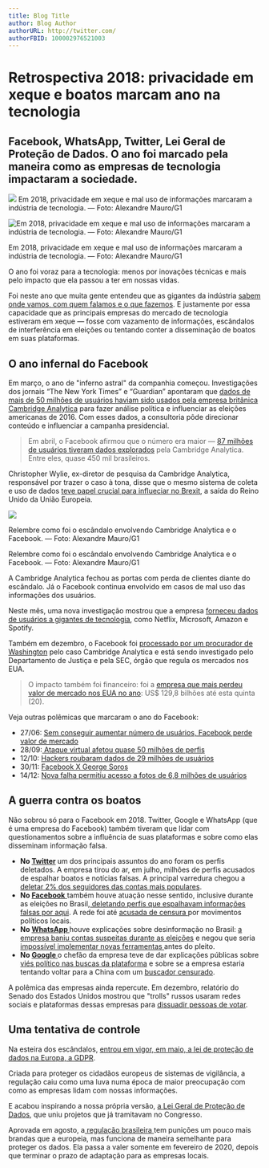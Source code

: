 ```yaml
---
title: Blog Title
author: Blog Author
authorURL: http://twitter.com/
authorFBID: 100002976521003
---
```





<h1 class="content-head__title" itemprop="headline">Retrospectiva 2018: privacidade em xeque e boatos marcam ano na tecnologia</h1> </div> <div class="medium-centered subtitle"> <meta itemprop="alternateName" content="Facebook, WhatsApp, Twitter, Lei Geral de Proteção de Dados. O ano foi marcado pela maneira como as empresas de tecnologia impactaram a sociedade.
"> <h2 class="content-head__subtitle" itemprop="alternativeHeadline">Facebook, WhatsApp, Twitter, Lei Geral de Proteção de Dados. O ano foi marcado pela maneira como as empresas de tecnologia impactaram a sociedade. </h2> </div> </div>

  
  ![](https://s2.glbimg.com/HyFqmntqgT_4i5EARHC4Ds3WC_4=/0x0:1600x546/1600x0/smart/filters:strip_icc()/i.s3.glbimg.com/v1/AUTH_59edd422c0c84a879bd37670ae4f538a/internal_photos/bs/2018/a/Y/AzI7B7SOAjOJi3WToMMA/ilustra-retrospectiva-tec-2018.jpg)
  Em 2018, privacidade em xeque e mal uso de informações marcaram a indústria de tecnologia. — Foto: Alexandre Mauro/G1
  
    
 

<img class="image content-media__image" itemprop="contentUrl" alt="Em 2018, privacidade em xeque e mal uso de informações marcaram a indústria de tecnologia. — Foto: Alexandre Mauro/G1" title="Em 2018, privacidade em xeque e mal uso de informações marcaram a indústria de tecnologia. — Foto: Alexandre Mauro/G1" data-src=""> </picture> </div> <p class="content-media__description "> Em 2018, privacidade em xeque e mal uso de informações marcaram a indústria de tecnologia. — Foto: Alexandre Mauro/G1 </p> </div> </div> <div class="mc-column mc-side-item__container" data-block-type="ads"> <div class="mc-side-item mc-side-item--right content-ads content-ads--side-ad"> <div id="banner_materia1" class="tag-manager-publicidade-container"> </div> </div> </div> 

<div class="mc-column content-text active-extra-styles " data-block-type="unstyled" data-block-weight="24"> <p class="content-text__container " data-track-category="Link no Texto" data-track-links> O ano foi voraz para a tecnologia: menos por inovações técnicas e mais pelo impacto que ela passou a ter em nossas vidas. </p> </div> <div class="wall protected-content"> <div class="mc-column content-text active-extra-styles " data-block-type="unstyled" data-block-weight="59"> <p class="content-text__container " data-track-category="Link no Texto" data-track-links> Foi neste ano que muita gente entendeu que as gigantes da indústria <a href="https://g1.globo.com/economia/tecnologia/noticia/gigantes-da-internet-sabem-por-onde-voce-anda-que-lugares-frequenta-e-com-quem-fala-entenda.ghtml">sabem onde vamos, com quem falamos e o que fazemos</a>. E justamente por essa capacidade que as principais empresas do mercado de tecnologia estiveram em xeque — fosse com vazamento de informações, escândalos de interferência em eleições ou tentando conter a disseminação de boatos em suas plataformas. </p> </div> <div class="mc-column content-text active-extra-styles" data-block-type="raw" data-block-weight="5"> <p class="content-text__container"><div class="content-intertitle"><h2>O ano infernal do Facebook</h2></div></p> </div> <div class="mc-column content-text active-extra-styles " data-block-type="unstyled" data-block-weight="61"> <p class="content-text__container " data-track-category="Link no Texto" data-track-links> Em março, o ano de &quot;inferno astral&quot; da companhia começou. Investigações dos jornais “The New York Times” e “Guardian” apontaram que <a href="https://g1.globo.com/economia/tecnologia/noticia/entenda-o-escandalo-de-uso-politico-de-dados-que-derrubou-valor-do-facebook-e-o-colocou-na-mira-de-autoridades.ghtml">dados de mais de 50 milhões de usuários haviam sido usados pela empresa britânica Cambridge Analytica</a> para fazer análise política e influenciar as eleições americanas de 2016. Com esses dados, a consultoria pôde direcionar conteúdo e influenciar a campanha presidencial. </p> </div> <div class="mc-column content-text active-extra-styles" data-block-type="raw" data-block-weight="27"> <p class="content-text__container"><blockquote class="content-blockquote theme-border-color-primary-before">Em abril, o Facebook afirmou que o número era maior — <a href="https://g1.globo.com/economia/tecnologia/noticia/facebook-eleva-para-87-milhoes-o-n-de-usuarios-que-tiveram-dados-explorados-pela-cambridge-analytica.ghtml">87 milhões de usuários tiveram dados explorados</a> pela Cambridge Analytica. Entre eles, quase 450 mil brasileiros.</blockquote></p> </div> <div class="mc-column content-text active-extra-styles " data-block-type="unstyled" data-block-weight="41"> <p class="content-text__container " data-track-category="Link no Texto" data-track-links> Christopher Wylie, ex-diretor de pesquisa da Cambridge Analytica, responsável por trazer o caso à tona, disse que o mesmo sistema de coleta e uso de dados <a href="https://g1.globo.com/mundo/noticia/cambridge-analytica-teria-tido-papel-crucial-no-brexit-diz-ex-diretor-de-pesquisa.ghtml">teve papel crucial para influeciar no Brexit</a>, a saída do Reino Unido da União Europeia. </p> </div> <div class="content-ads content-ads--reveal" data-block-type="ads"> <div data-id="banner_materia2" class="tag-manager-publicidade-container mc-has-reveal mc-has-ad-lazyload"> </div> </div> 


  
![](https://s2.glbimg.com/AcavI4uL_m__WW_pNAPK6cuDee8=/0x0:1600x3833/1008x0/smart/filters:strip_icc()/i.s3.glbimg.com/v1/AUTH_59edd422c0c84a879bd37670ae4f538a/internal_photos/bs/2018/T/V/5fFBvHRU6rBHLVEcpZNQ/infografico-cambridge-analytica.png)

Relembre como foi o escândalo envolvendo Cambridge Analytica e o Facebook. — Foto: Alexandre Mauro/G1

 

<p class="content-media__description "> Relembre como foi o escândalo envolvendo Cambridge Analytica e o Facebook. — Foto: Alexandre Mauro/G1 </p> </div> </div> <div class="mc-column content-text active-extra-styles " data-block-type="unstyled" data-block-weight="27"> <p class="content-text__container " data-track-category="Link no Texto" data-track-links> A Cambridge Analytica fechou as portas com perda de clientes diante do escândalo. Já o Facebook continua envolvido em casos de mal uso das informações dos usuários. </p> </div> <div class="mc-column content-text active-extra-styles " data-block-type="unstyled" data-block-weight="23"> <p class="content-text__container " data-track-category="Link no Texto" data-track-links> Neste mês, uma nova investigação mostrou que a empresa <a href="https://g1.globo.com/economia/tecnologia/noticia/2018/12/19/acesso-a-dados-do-facebook-por-empresas-veja-perguntas-e-respostas.ghtml">forneceu dados de usuários a gigantes de tecnologia</a>, como Netflix, Microsoft, Amazon e Spotify. </p> </div> <div class="mc-column content-text active-extra-styles " data-block-type="unstyled" data-block-weight="34"> <p class="content-text__container " data-track-category="Link no Texto" data-track-links> Também em dezembro, o Facebook foi <a href="https://g1.globo.com/economia/tecnologia/noticia/2018/12/19/procurador-em-washington-processa-facebook-por-caso-cambridge-analytica-diz-jornal.ghtml">processado por um procurador de Washington</a> pelo caso Cambridge Analytica e está sendo investigado pelo Departamento de Justiça e pela SEC, órgão que regula os mercados nos EUA. </p> </div> <div class="mc-column content-text active-extra-styles" data-block-type="raw" data-block-weight="26"> <p class="content-text__container"><blockquote class="content-blockquote theme-border-color-primary-before">O impacto também foi financeiro: foi a <a href="https://g1.globo.com/economia/tecnologia/noticia/2018/12/20/facebook-e-empresa-que-mais-perdeu-valor-de-mercado-nos-eua-em-2018.ghtml">empresa que mais perdeu valor de mercado nos EUA no ano</a>: US$ 129,8 bilhões até esta quinta (20).</blockquote></p> </div> <div class="mc-column content-text active-extra-styles " data-block-type="unstyled" data-block-weight="9"> <p class="content-text__container " data-track-category="Link no Texto" data-track-links> Veja outras polêmicas que marcaram o ano do Facebook: </p> </div> <div class="mc-column content-text active-extra-styles" data-block-type="raw" data-block-weight="47"> <p class="content-text__container"><ul class="content-unordered-list"><li>27/06: <a href="https://g1.globo.com/economia/noticia/2018/07/26/acoes-do-facebook-despencam-e-pressionam-bolsas-apos-previsao-de-receita-menor.ghtml">Sem conseguir aumentar número de usuários, Facebook perde valor de mercado</a></li><li>28/09:<a href="https://g1.globo.com/economia/tecnologia/blog/altieres-rohr/post/2018/09/29/vazamento-do-facebook-entenda-como-hackers-ganharam-acesso-a-50-milhoes-de-perfis.ghtml"> Ataque virtual afetou quase 50 milhões de perfis</a></li><li>12/10: <a href="https://g1.globo.com/economia/tecnologia/noticia/2018/10/12/facebook-diz-que-hackers-roubaram-dados-de-29-milhoes-de-usuarios.ghtml">Hackers roubaram dados de 29 milhões de usuários</a></li><li>30/11: <a href="https://g1.globo.com/economia/tecnologia/noticia/2018/11/22/facebook-admite-que-contratou-companhia-para-investigar-senadores-e-george-soros.ghtml">Facebook X George Soros</a></li><li>14/12: <a href="https://g1.globo.com/economia/tecnologia/noticia/2018/12/14/facebook-afirma-que-nova-falha-permitiu-acesso-a-fotos-de-68-milhoes-de-usuarios.ghtml">Nova falha permitiu acesso a fotos de 6,8 milhões de usuários</a></li></ul></p> </div> <div class="mc-column content-text active-extra-styles" data-block-type="raw" data-block-weight="5"> <p class="content-text__container"><div class="content-intertitle"><h2>A guerra contra os boatos</h2></div></p> </div> <div class="mc-column content-text active-extra-styles " data-block-type="unstyled" data-block-weight="38"> <p class="content-text__container " data-track-category="Link no Texto" data-track-links> Não sobrou só para o Facebook em 2018. Twitter, Google e WhatsApp (que é uma empresa do Facebook) também tiveram que lidar com questionamentos sobre a influência de suas plataformas e sobre como elas disseminam informação falsa. </p> </div> <div class="content-ads content-ads--reveal" data-block-type="ads"> <div data-id="banner_materia__6e74c6e9-473a-4a45-a666-0c14441fd643" class="tag-manager-publicidade-container mc-has-reveal mc-has-ad-lazyload"> </div> </div> <div class="mc-column content-text active-extra-styles" data-block-type="raw" data-block-weight="134"> <p class="content-text__container"><ul class="content-unordered-list"><li><strong>No </strong><a href="http://g1.globo.com/tudo-sobre/twitter"><strong>Twitter</strong></a><strong> </strong>um dos principais assuntos do ano foram os perfis deletados. A empresa tirou do ar, em julho, milhões de perfis acusados de espalhar boatos e notícias falsas. A principal varredura chegou a <a href="https://g1.globo.com/economia/tecnologia/noticia/usuarios-mais-populares-do-twitter-perdem-em-media-2-de-seguidores-apos-mudanca-de-politica.ghtml">deletar 2% dos seguidores das contas mais populares</a>. </li><li><strong>No </strong><a href="http://g1.globo.com/tudo-sobre/facebook"><strong>Facebook</strong> </a>também houve atuação nesse sentido, inclusive durante as eleições no Brasil,<a href="https://g1.globo.com/politica/noticia/2018/10/22/facebook-bane-68-paginas-e-43-contas-de-grupo-que-divulgava-spam-politico-no-brasil.ghtml"> deletando perfis que espalhavam informações falsas por aqui</a>. A rede foi até <a href="https://g1.globo.com/economia/tecnologia/noticia/2018/07/25/facebook-retira-do-ar-rede-de-fake-news-ligada-ao-mbl-antes-das-eleicoes-dizem-fontes.ghtml">acusada de censura </a>por movimentos políticos locais.</li><li><strong>No </strong><a href="http://g1.globo.com/tudo-sobre/whatsapp"><strong>WhatsApp </strong></a>houve explicações sobre desinformação no Brasil: <a href="https://g1.globo.com/politica/eleicoes/2018/noticia/2018/10/19/whatsapp-bane-contas-de-empresas-suspeitas-de-disparar-mensagens-em-massa-durante-as-eleicoes.ghtml">a empresa baniu contas suspeitas durante as eleições</a> e negou que seria <a href="https://g1.globo.com/politica/eleicoes/2018/noticia/2018/10/19/eleicoes-2018-novas-ferramentas-contra-fake-news-sao-impossiveis-a-uma-semana-da-votacao-diz-whatsapp.ghtml">impossível implementar novas ferramentas </a>antes do pleito.</li><li><strong>No </strong><a href="http://g1.globo.com/tudo-sobre/google"><strong>Google </strong></a>o chefão da empresa teve de dar explicações públicas sobre <a href="https://g1.globo.com/economia/tecnologia/noticia/2018/12/12/em-audiencia-presidente-do-google-foi-questionado-sobre-privacidade-de-dados-e-vies-politico-da-empresa.ghtml">viés político nas buscas da plataforma</a> e sobre se a empresa estaria tentando voltar para a China com um <a href="https://g1.globo.com/economia/tecnologia/noticia/2018/12/12/google-nao-tem-planos-de-lancar-ferramenta-de-busca-na-china-diz-presidente.ghtml">buscador censurado</a>.</li></ul></p> </div> <div class="mc-column content-text active-extra-styles " data-block-type="unstyled" data-block-weight="30"> <p class="content-text__container " data-track-category="Link no Texto" data-track-links> A polêmica das empresas ainda repercute. Em dezembro, relatório do Senado dos Estados Unidos mostrou que &quot;trolls&quot; russos usaram redes sociais e plataformas dessas empresas para <a href="https://g1.globo.com/mundo/noticia/2018/12/17/trolls-russos-tentaram-dissuadir-eleitores-negros-nos-eua-diz-informe.ghtml">dissuadir pessoas de votar</a>. </p> </div> <div class="mc-column content-text active-extra-styles" data-block-type="raw" data-block-weight="4"> <p class="content-text__container"><div class="content-intertitle"><h2>Uma tentativa de controle</h2></div></p> </div> <div class="mc-column content-text active-extra-styles " data-block-type="unstyled" data-block-weight="20"> <p class="content-text__container " data-track-category="Link no Texto" data-track-links> Na esteira dos escândalos, <a href="https://g1.globo.com/economia/tecnologia/noticia/lei-da-uniao-europeia-que-protege-dados-pessoais-entra-em-vigor-e-atinge-todo-o-mundo-entenda.ghtml">entrou em vigor, em maio, a lei de proteção de dados na Europa, a GDPR</a>. </p> </div> <div class="mc-column content-text active-extra-styles " data-block-type="unstyled" data-block-weight="30"> <p class="content-text__container " data-track-category="Link no Texto" data-track-links> Criada para proteger os cidadãos europeus de sistemas de vigilância, a regulação caiu como uma luva numa época de maior preocupação com como as empresas lidam com nossas informações. </p> </div> <div class="mc-column content-text active-extra-styles " data-block-type="unstyled" data-block-weight="23"> <p class="content-text__container " data-track-category="Link no Texto" data-track-links> E acabou inspirando a nossa própria versão, <a href="https://g1.globo.com/politica/noticia/senado-aprova-projeto-que-define-regras-para-protecao-de-dados-pessoais.ghtml">a Lei Geral de Proteção de Dados</a>, que uniu projetos que já tramitavam no Congresso. </p> </div> <div data-track-category="multicontent" data-track-action="ultimo chunk conteudo" data-track-noninteraction="false" data-track-scroll="view"> <div class="mc-column content-text active-extra-styles " data-block-type="unstyled" data-block-weight="44"> <p class="content-text__container " data-track-category="Link no Texto" data-track-links> Aprovada em agosto, a<a href="https://g1.globo.com/economia/tecnologia/noticia/entenda-o-que-muda-com-a-lei-que-protege-seus-dados-na-rede.ghtml"> regulação brasileira </a>tem punições um pouco mais brandas que a europeia, mas funciona de maneira semelhante para proteger os dados. Ela passa a valer somente em fevereiro de 2020, depois que terminar o prazo de adaptação para as empresas locais. </p> </div> </div> </div> </article> 
